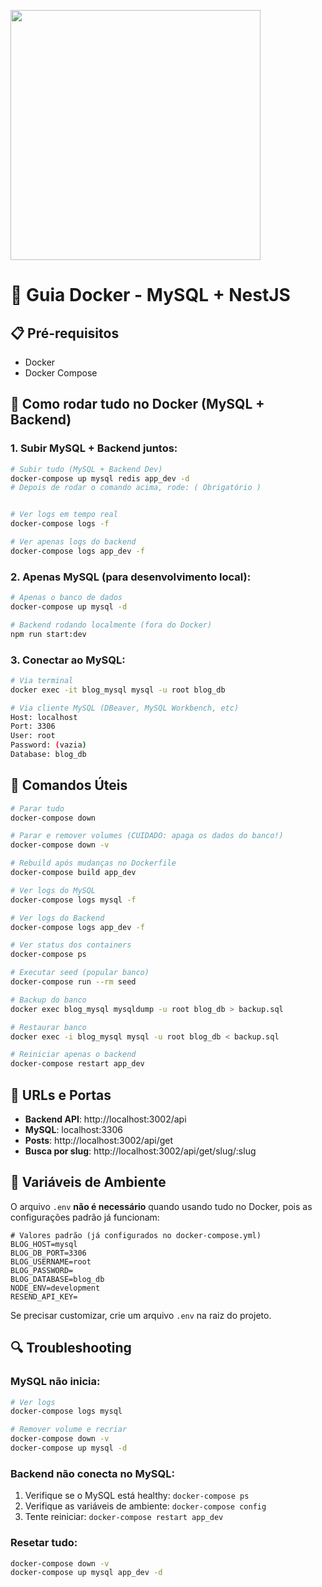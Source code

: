 <p align="start"> 
  <img width="400" src="https://skillicons.dev/icons?i=typescript,nodejs,nestjs,mysql,docker,redis&theme=dark" alt="">
</p>

# 🐳 Guia Docker - MySQL + NestJS

## 📋 Pré-requisitos

- Docker
- Docker Compose

## 🚀 Como rodar tudo no Docker (MySQL + Backend)

### 1. **Subir MySQL + Backend juntos:**

```bash
# Subir tudo (MySQL + Backend Dev)
docker-compose up mysql redis app_dev -d
# Depois de rodar o comando acima, rode: ( Obrigatório )


# Ver logs em tempo real
docker-compose logs -f

# Ver apenas logs do backend
docker-compose logs app_dev -f
```

### 2. **Apenas MySQL (para desenvolvimento local):**

```bash
# Apenas o banco de dados
docker-compose up mysql -d

# Backend rodando localmente (fora do Docker)
npm run start:dev
```

### 3. **Conectar ao MySQL:**

```bash
# Via terminal
docker exec -it blog_mysql mysql -u root blog_db

# Via cliente MySQL (DBeaver, MySQL Workbench, etc)
Host: localhost
Port: 3306
User: root
Password: (vazia)
Database: blog_db
```

## 🔧 Comandos Úteis

```bash
# Parar tudo
docker-compose down

# Parar e remover volumes (CUIDADO: apaga os dados do banco!)
docker-compose down -v

# Rebuild após mudanças no Dockerfile
docker-compose build app_dev

# Ver logs do MySQL
docker-compose logs mysql -f

# Ver logs do Backend
docker-compose logs app_dev -f

# Ver status dos containers
docker-compose ps

# Executar seed (popular banco)
docker-compose run --rm seed

# Backup do banco
docker exec blog_mysql mysqldump -u root blog_db > backup.sql

# Restaurar banco
docker exec -i blog_mysql mysql -u root blog_db < backup.sql

# Reiniciar apenas o backend
docker-compose restart app_dev
```

## 🎯 URLs e Portas

- **Backend API**: http://localhost:3002/api
- **MySQL**: localhost:3306
- **Posts**: http://localhost:3002/api/get
- **Busca por slug**: http://localhost:3002/api/get/slug/:slug

## 📝 Variáveis de Ambiente

O arquivo `.env` **não é necessário** quando usando tudo no Docker, pois as configurações padrão já funcionam:

```env
# Valores padrão (já configurados no docker-compose.yml)
BLOG_HOST=mysql
BLOG_DB_PORT=3306
BLOG_USERNAME=root
BLOG_PASSWORD=
BLOG_DATABASE=blog_db
NODE_ENV=development
RESEND_API_KEY=
```

Se precisar customizar, crie um arquivo `.env` na raiz do projeto.

## 🔍 Troubleshooting

### MySQL não inicia:

```bash
# Ver logs
docker-compose logs mysql

# Remover volume e recriar
docker-compose down -v
docker-compose up mysql -d
```

### Backend não conecta no MySQL:

1. Verifique se o MySQL está healthy: `docker-compose ps`
2. Verifique as variáveis de ambiente: `docker-compose config`
3. Tente reiniciar: `docker-compose restart app_dev`

### Resetar tudo:

```bash
docker-compose down -v
docker-compose up mysql app_dev -d
```

